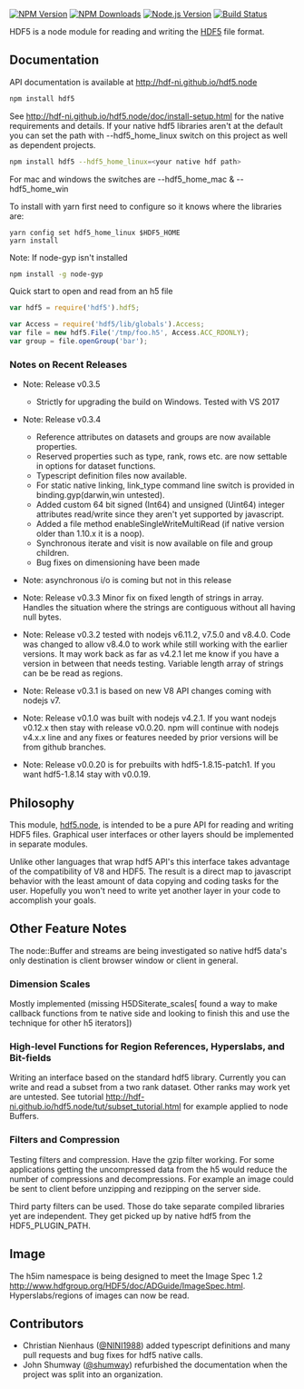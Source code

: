 [![NPM Version][npm-image]][npm-url]
[![NPM Downloads][downloads-image]][npm-url]
[![Node.js Version][node-version-image]][node-version-url]
[![Build Status][travis-ci-build-image]][travis-ci-build-url]

HDF5 is a node module for reading and writing the 
[HDF5](https://www.hdfgroup.org/HDF5/) file format.

## Documentation

API documentation is available at <http://hdf-ni.github.io/hdf5.node>

```bash
npm install hdf5
```
See <http://hdf-ni.github.io/hdf5.node/doc/install-setup.html> for the native 
requirements and details. If your native hdf5 libraries aren't at the default 
you can set the path with --hdf5_home_linux switch on this project as well as 
dependent projects.

```bash
npm install hdf5 --hdf5_home_linux=<your native hdf path>
```
For mac and windows the switches are --hdf5_home_mac & --hdf5_home_win

To install with yarn first need to configure so it knows where the libraries are:

```
yarn config set hdf5_home_linux $HDF5_HOME
yarn install
```

Note: If node-gyp isn't installed

```bash
npm install -g node-gyp
```

Quick start to open and read from an h5 file
```javascript
var hdf5 = require('hdf5').hdf5;

var Access = require('hdf5/lib/globals').Access;
var file = new hdf5.File('/tmp/foo.h5', Access.ACC_RDONLY);
var group = file.openGroup('bar');
```

### Notes on Recent Releases

* Note: Release v0.3.5
  * Strictly for upgrading the build on Windows.  Tested with VS 2017

* Note: Release v0.3.4 
  * Reference attributes on datasets and groups are now available properties.
  * Reserved properties such as type, rank, rows etc. are now settable in options for dataset functions.  
  * Typescript definition files now available. 
  * For static native linking, link_type command line switch is provided in binding.gyp(darwin,win untested).
  * Added custom 64 bit signed (Int64) and unsigned (Uint64) integer attributes
    read/write since they aren't yet supported by javascript.  
  * Added a file method enableSingleWriteMultiRead (if native version older than 1.10.x it is a noop).
  * Synchronous iterate and visit is now available on file and group children. 
  * Bug fixes on dimensioning have been made

* Note: asynchronous i/o is coming but not in this release

* Note: Release v0.3.3 Minor fix on fixed length of strings in array. Handles the situation where 
the strings are contiguous without all having null bytes.

* Note: Release v0.3.2 tested with nodejs v6.11.2, v7.5.0 and v8.4.0. Code was changed 
to allow v8.4.0 to work while still working with the earlier versions. It may work back as far as v4.2.1 
let me know if you have a version in between that needs testing. Variable length array of 
strings can be be read as regions.

* Note: Release v0.3.1 is based on new V8 API changes coming with nodejs v7.

* Note: Release v0.1.0 was built with nodejs v4.2.1. If you want nodejs v0.12.x 
then stay with  release v0.0.20. npm will continue with nodejs v4.x.x line and 
any fixes or features needed by prior versions will be from github branches.

* Note: Release v0.0.20 is for prebuilts with hdf5-1.8.15-patch1. If you want
hdf5-1.8.14 stay with v0.0.19.

## Philosophy

This module, [hdf5.node][npm-url], is intended to be a pure API for reading
and writing HDF5 files. Graphical user interfaces or other layers should
be implemented in separate modules.

Unlike other languages that wrap hdf5 API's this interface takes advantage of
the compatibility of V8 and HDF5. The result is a direct map to javascript
behavior with the least amount of data copying and coding tasks for the user.
Hopefully you won't need to write yet another layer in your code to accomplish
your goals.


## Other Feature Notes

The node::Buffer and streams are being investigated so native hdf5 data's only
destination is client browser window or client in general.


### Dimension Scales

Mostly implemented (missing H5DSiterate_scales[ found a way to make callback
functions from te native side and looking to finish this and use the technique
for other h5 iterators])

### High-level Functions for Region References, Hyperslabs, and Bit-fields

Writing an interface based on the standard hdf5 library.  Currently you can
write and read a subset from a two rank dataset. Other ranks may work yet are
untested.
 See tutorial
<http://hdf-ni.github.io/hdf5.node/tut/subset_tutorial.html> for example applied
to node Buffers.
 
### Filters and Compression

Testing filters and compression.  Have the gzip filter working. For some
applications getting the uncompressed data from the h5 would reduce the number
of compressions and decompressions.  For example an image could be sent to
client before unzipping and rezipping on the server side.  

Third party filters can be used.  Those do take separate compiled libraries
yet are independent. They get picked up by native hdf5 from the
HDF5_PLUGIN_PATH.               



## Image

The h5im namespace is being designed to meet the Image Spec 1.2 <http://www.hdfgroup.org/HDF5/doc/ADGuide/ImageSpec.html>. Hyperslabs/regions
of images can now be read.

## Contributors
* Christian Nienhaus ([@NINI1988](https://github.com/NINI1988)) added typescript definitions and many pull requests and bug fixes for hdf5 native calls.
* John Shumway ([@shumway](https://github.com/shumway)) refurbished the documentation when the project was split into an organization.

[npm-image]: https://badge.fury.io/js/hdf5.svg
[npm-url]: https://www.npmjs.com/package/hdf5
[downloads-image]: https://img.shields.io/npm/dm/hdf5.svg
[node-version-image]: https://img.shields.io/node/v/hdf5.svg
[node-version-url]: https://nodejs.org/en/download/
[travis-ci-build-image]: https://travis-ci.org/HDF-NI/hdf5.node.svg?branch=master
[travis-ci-build-url]: https://travis-ci.org/HDF-NI/hdf5.node

